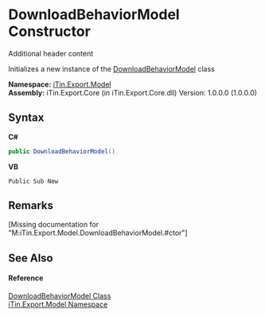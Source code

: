 # DownloadBehaviorModel Constructor 
Additional header content 

Initializes a new instance of the <a href="9c61d0e9-dfab-fdcf-eff7-2e3921ad427c">DownloadBehaviorModel</a> class

**Namespace:**&nbsp;<a href="ef57ffcc-e95e-b212-5a46-9aa6f5a3511f">iTin.Export.Model</a><br />**Assembly:**&nbsp;iTin.Export.Core (in iTin.Export.Core.dll) Version: 1.0.0.0 (1.0.0.0)

## Syntax

**C#**<br />
``` C#
public DownloadBehaviorModel()
```

**VB**<br />
``` VB
Public Sub New
```


## Remarks
\[Missing <remarks> documentation for "M:iTin.Export.Model.DownloadBehaviorModel.#ctor"\]

## See Also


#### Reference
<a href="9c61d0e9-dfab-fdcf-eff7-2e3921ad427c">DownloadBehaviorModel Class</a><br /><a href="ef57ffcc-e95e-b212-5a46-9aa6f5a3511f">iTin.Export.Model Namespace</a><br />